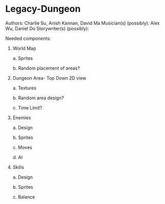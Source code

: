 Legacy-Dungeon
==============
Authors: Charlie Su, Anish Kannan, David Ma
Musician(s) (possibly): Alex Wu, Daniel Do
Storywriter(s) (possibly): 

Needed components:
1. World Map

   a. Sprites

   b. Random placement of areas?

2. Dungeon Area- Top Down 2D view

   a. Textures

   b. Random area design?

   c. Time Limit?

3. Enemies

   a. Design

   b. Sprites

   c. Moves

   d. AI

5. Skills

   a. Design

   b. Sprites

   c. Balance

